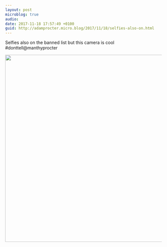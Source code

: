 ```yaml
---
layout: post
microblog: true
audio: 
date: 2017-11-18 17:57:49 +0100
guid: http://adamprocter.micro.blog/2017/11/18/selfies-also-on.html
---
```

Selfies also on the banned list but this camera is cool #donttell@manthyprocter

<img src="http://discursive.adamprocter.co.uk/uploads/2017/ff7e04aa6e.jpg" width="600" height="600" />
